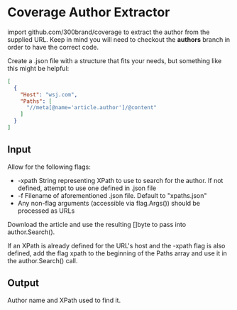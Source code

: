 Coverage Author Extractor
=========================

import github.com/300brand/coverage to extract the author from the supplied URL. Keep in mind you will need to checkout
the **authors** branch in order to have the correct code.

Create a .json file with a structure that fits your needs, but something like this might be helpful:

```json
[
  {
    "Host": "wsj.com",
    "Paths": [
      "//meta[@name='article.author']/@content"
    ]
  }
]
```

Input
-----

Allow for the following flags:

* -xpath String representing XPath to use to search for the author. If not defined, attempt to use one defined in .json file
* -f Filename of aforementioned .json file. Default to "xpaths.json"
* Any non-flag arguments (accessible via flag.Args()) should be processed as URLs

Download the article and use the resulting []byte to pass into author.Search(). 

If an XPath is already defined for the URL's host and the -xpath flag is also defined, add the flag xpath to the 
beginning of the Paths array and use it in the author.Search() call.

Output
------

Author name and XPath used to find it.
